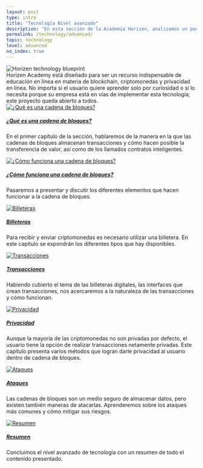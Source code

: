 ```yaml
---
layout: post
type: intro
title: "Tecnología Nivel avanzado"
description: "En esta sección de la Academia Horizen, analizamos un poco más de manera técnica la tecnología blockchain y sus partes."
permalink: /technology/advanced/
topic: technology
level: advanced
no_index: true
---
```


<div class="row mb-3">
    <div class="col-md-3">
        <img src="{{site.baseurl_root}}/assets/img/icons/topics/technology-blueprint.svg" alt="Horizen technology blueprint" class="lead-icon"/>
    </div>
    <div class="col-md-9 lead">
        Horizen Academy está diseñado para ser un recurso indispensable de educación en línea en materia de blockchain, criptomonedas y privacidad en línea. No importa si el usuario quiere aprender solo por curiosidad o si lo necesita porque su empresa está en vías de implementar esta tecnología; este proyecto queda abierto a todos.
    </div>
</div>

<div class="row mt-5">
    <div class="col-md-3">
        <a href="{{ site.baseurl }}{% post_url /technology/advanced/2021-01-01-what-is-a-blockchain %}">
            <img src="{{site.baseurl_root}}/assets/post_files/technology/advanced/0.0-tech-advanced/what_is_blockchain.svg" alt="¿Qué es una cadena de bloques?" />
        </a>
    </div>
    <div class="col-md-9">
        <a class="font-weight-bold" href="{{ site.baseurl }}{% post_url /technology/advanced/2021-01-01-what-is-a-blockchain %}"><h5 class="intro-article-title">¿Qué es una cadena de bloques?</h5></a>
        <p class="mb-1">
            En el primer capítulo de la sección, hablaremos de la manera en la que las cadenas de bloques almacenan transacciones y cómo hacen posible la transferencia de valor, así como de los llamados contratos inteligentes.
        </p>
    </div>
</div>

<div class="row mt-5">
    <div class="col-md-3">
        <a href="{{ site.baseurl }}{% post_url /technology/advanced/2021-02-01-how-does-a-blockchain-work %}">
            <img src="{{site.baseurl_root}}/assets/post_files/technology/advanced/0.0-tech-advanced/how_does_a_bc_work.svg" alt="¿Cómo funciona una cadena de bloques?" />
        </a>
    </div>
    <div class="col-md-9">
        <a class="font-weight-bold" href="{{ site.baseurl }}{% post_url /technology/advanced/2021-02-01-how-does-a-blockchain-work %}"><h5 class="intro-article-title">¿Cómo funciona una cadena de bloques?</h5></a>
        <p class="mb-1">
            Pasaremos a presentar y discutir los diferentes elementos que hacen funcionar a la cadena de bloques.
        </p>
    </div>
</div>

<div class="row mt-5">
    <div class="col-md-3">
        <a href="{{ site.baseurl }}{% post_url /technology/advanced/2021-03-01-types-of-wallets %}">
            <img src="{{site.baseurl_root}}/assets/post_files/technology/advanced/0.0-tech-advanced/wallets.svg" alt="Billeteras" />
        </a>
    </div>
    <div class="col-md-9">
        <a class="font-weight-bold" href="{{ site.baseurl }}{% post_url /technology/advanced/2021-03-01-types-of-wallets %}"><h5 class="intro-article-title">Billeteras</h5></a>
        <p class="mb-1">
            Para recibir y enviar criptomonedas es necesario utilizar una billetera. En este capítulo se expondrán los diferentes tipos que hay disponibles.
        </p>
    </div>
</div>

<div class="row mt-5">
    <div class="col-md-3">
        <a href="{{ site.baseurl }}{% post_url /technology/advanced/2021-04-01-transactions %}">
            <img src="{{site.baseurl_root}}/assets/post_files/technology/advanced/0.0-tech-advanced/transactions.svg" alt="Transacciones" />
        </a>
    </div>
    <div class="col-md-9">
        <a class="font-weight-bold" href="{{ site.baseurl }}{% post_url /technology/advanced/2021-04-01-transactions %}"><h5 class="intro-article-title">Transacciones</h5></a>
        <p class="mb-1">
            Habiendo cubierto el tema de las billeteras digitales, las interfaces que crean transacciones, nos acercaremos a la naturaleza de las transacciones y cómo funcionan.
        </p>
    </div>
</div>

<div class="row mt-5">
    <div class="col-md-3">
        <a href="{{ site.baseurl }}{% post_url /technology/advanced/2021-05-01-intro-to-privacy-on-the-blockchain %}">
            <img src="{{site.baseurl_root}}/assets/post_files/technology/advanced/0.0-tech-advanced/privacy.svg" alt="Privacidad" />
        </a>
    </div>
    <div class="col-md-9">
        <a class="font-weight-bold" href="{{ site.baseurl }}{% post_url /technology/advanced/2021-05-01-intro-to-privacy-on-the-blockchain %}"><h5 class="intro-article-title">Privacidad</h5></a>
        <p class="mb-1">
            Aunque la mayoría de las criptomonedas no son privadas por defecto, el usuario tiene la opción de realizar transacciones netamente privadas. Este capítulo presenta varios métodos que logran darle privacidad al usuario dentro de cadena de bloques.
        </p>
    </div>
</div>

<div class="row mt-5">
    <div class="col-md-3">
        <a href="{{ site.baseurl }}{% post_url /technology/advanced/2021-06-01-attacks-on-blockchain %}">
            <img src="{{site.baseurl_root}}/assets/post_files/technology/advanced/0.0-tech-advanced/attacks.svg" alt="Ataques" />
        </a>
    </div>
    <div class="col-md-9">
        <a class="font-weight-bold" href="{{ site.baseurl }}{% post_url /technology/advanced/2021-06-01-attacks-on-blockchain %}"><h5 class="intro-article-title">Ataques</h5></a>
        <p class="mb-1">
            Las cadenas de bloques son un medio seguro de almacenar datos, pero existen también maneras de atacarlas. Aprenderemos sobre los ataques más comunes y cómo mitigar sus riesgos.
        </p>
    </div>
</div>

<div class="row mt-5">
    <div class="col-md-3">
        <a href="{{ site.baseurl }}{% post_url /technology/advanced/2021-07-01-summary-tech-advanced %}">
            <img src="{{site.baseurl_root}}/assets/post_files/technology/advanced/0.0-tech-advanced/summary.svg" alt="Resumen" />
        </a>
    </div>
    <div class="col-md-9">
        <a class="font-weight-bold" href="{{ site.baseurl }}{% post_url /technology/advanced/2021-07-01-summary-tech-advanced %}"><h5 class="intro-article-title">Resumen</h5></a>
        <p class="mb-1">
            Concluimos el nivel avanzado de tecnología con un resumen de todo el contenido presentado.
        </p>
    </div>
</div>
